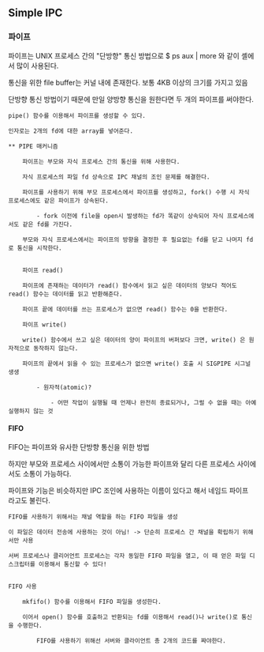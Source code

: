 
## Simple IPC

### 파이프

파이프는 UNIX 프로세스 간의 "단방향" 통신 방법으로 $ ps aux | more 와 같이 셸에서 많이 사용된다. 

통신을 위한 file buffer는 커널 내에 존재한다. 보통 4KB 이상의 크기를 가지고 있음

단방향 통신 방법이기 때문에 만일 양방향 통신을 원한다면 두 개의 파이프를 써야한다. 

	pipe() 함수를 이용해서 파이프를 생성할 수 있다.

	인자로는 2개의 fd에 대한 array를 넣어준다. 

	** PIPE 매커니즘 

		파이프는 부모와 자식 프로세스 간의 통신을 위해 사용한다.

		자식 프로세스의 파일 fd 상속으로 IPC 채널의 조인 문제를 해결한다.

		파이프를 사용하기 위해 부모 프로세스에서 파이프를 생성하고, fork() 수행 시 자식 프로세스에도 같은 파이프가 상속된다. 

			- fork 이전에 file을 open시 발생하는 fd가 똑같이 상속되어 자식 프로세스에서도 같은 fd를 가진다. 

		부모와 자식 프로세스에서는 파이프의 방향을 결정한 후 필요없는 fd를 닫고 나머지 fd로 통신을 시작한다. 

		
		파이프 read()

		파이프에 존재하는 데이터가 read() 함수에서 읽고 싶은 데이터의 양보다 적어도 read() 함수는 데이터를 읽고 반환해준다.

		파이프 끝에 데이터를 쓰는 프로세스가 없으면 read() 함수는 0을 반환한다.

		파이프 write()

		write() 함수에서 쓰고 싶은 데이터의 양이 파이프의 버퍼보다 크면, write() 은 원자적으로 동작하지 않는다.

		파이프의 끝에서 읽을 수 있는 프로세스가 없으면 write() 호출 시 SIGPIPE 시그널 생생

			- 원자적(atomic)? 

				- 어떤 작업이 실행될 때 언제나 완전히 종료되거나, 그럴 수 없을 때는 아예 실행하지 않는 것 


#### FIFO

FIFO는 파이프와 유사한 단방향 통신을 위한 방법

하지만 부모와 프로세스 사이에서만 소통이 가능한 파이프와 달리 다른 프로세스 사이에서도 소통이 가능하다.

파이프와 기능은 비슷하지만 IPC 조인에 사용하는 이름이 있다고 해서 네임드 파이프 라고도 불린다.		

	FIFO를 사용하기 위해서는 채널 역할을 하는 FIFO 파일을 생성

	이 파일은 데이터 전송에 사용하는 것이 아님! -> 단순히 프로세스 간 채널을 확립하기 위해서만 사용

	서버 프로세스나 클리어언트 프로세스는 각자 동일한 FIFO 파일을 열고, 이 때 얻은 파일 디스크립터를 이용해서 통신할 수 있다!


	FIFO 사용 

		mkfifo() 함수를 이용해서 FIFO 파일을 생성한다.

		이어서 open() 함수를 호출하고 반환되는 fd를 이용해서 read()나 write()로 통신을 수행한다.
 
			FIFO를 사용하기 위해선 서버와 클라이언트 총 2개의 코드를 짜야한다.
